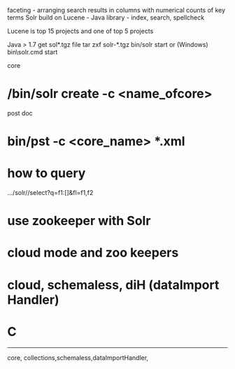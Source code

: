 
faceting - arranging search results in columns with numerical counts of key terms
Solr build on Lucene - Java library
    - index, search, spellcheck

Lucene is top 15 projects and one of top 5 projects

Java > 1.7 
get sol*.tgz file
tar zxf  solr-*.tgz
bin/solr start or (Windows) bin\solr.cmd start

core
#  /bin/solr create -c <name_ofcore>

post doc
# bin/pst -c <core_name> *.xml

# how to query 
  .../solr/<corename>/select?q=f1:[]&fl=f1,f2
    
# use zookeeper with Solr
# cloud mode and zoo keepers

# cloud, schemaless, diH (dataImport Handler)

# C
---------------------------------
core, collections,schemaless,dataImportHandler, 
